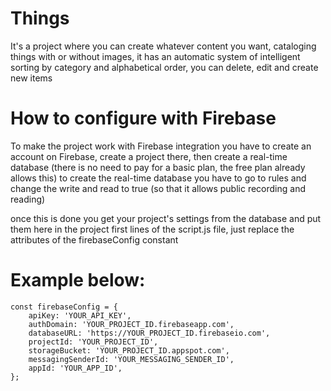 # Things
It's a project where you can create whatever content you want, cataloging things with or without images, it has an automatic system of intelligent sorting by category and alphabetical order, you can delete, edit and create new items

# How to configure with Firebase
To make the project work with Firebase integration you have to create an account on Firebase, create a project there, then create a real-time database (there is no need to pay for a basic plan, the free plan already allows this)
to create the real-time database you have to go to rules and change the write and read to true (so that it allows public recording and reading)

once this is done you get your project's settings from the database and put them here in the project first lines of the script.js file, just replace the attributes of the firebaseConfig constant

# Example below:

```
const firebaseConfig = {
    apiKey: 'YOUR_API_KEY',
    authDomain: 'YOUR_PROJECT_ID.firebaseapp.com', 
    databaseURL: 'https://YOUR_PROJECT_ID.firebaseio.com', 
    projectId: 'YOUR_PROJECT_ID', 
    storageBucket: 'YOUR_PROJECT_ID.appspot.com', 
    messagingSenderId: 'YOUR_MESSAGING_SENDER_ID', 
    appId: 'YOUR_APP_ID', 
};
```